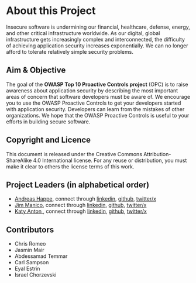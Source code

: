 # About this Project

Insecure software is undermining our financial, healthcare, defense, energy, and other critical infrastructure worldwide. As our digital, global infrastructure gets increasingly complex and interconnected, the difficulty of achieving application security increases exponentially. We can no longer afford to tolerate relatively simple security problems.

## Aim & Objective

The goal of the **OWASP Top 10 Proactive Controls project** (OPC) is to raise awareness about application security by describing the most important areas of concern that software developers must be aware of. We encourage you to use the OWASP Proactive Controls to get your developers started with application security. Developers can learn from the mistakes of other organizations. We hope that the OWASP Proactive Controls is useful to your efforts in building secure software.

## Copyright and Licence

This document is released under the Creative Commons Attribution-ShareAlike 4.0 International license. For any reuse or distribution, you must make it clear to others the license terms of this work.

## Project Leaders (in alphabetical order)

* [Andreas Happe](mailto:andreas.happe@owasp.org), connect through [linkedin](https://www.linkedin.com/in/andreashappe/), [github](https://github.com/andreashappe), [twitter/x](https://twitter.com/andreashappe)
* [Jim Manico](mailto:jim.manico@owasp.org), connect through [linkedin](https://www.linkedin.com/in/jmanico/), [github](https://github.com/jmanico), [twitter/x](https://twitter.com/manicode)
* [Katy Anton ](mailto:katy.anton@owasp.org), connect through [linkedin](https://www.linkedin.com/in/katyanton/), [github](https://github.com/katyanton), [twitter/x](https://twitter.com/katyanton)

## Contributors

* Chris Romeo 
* Jasmin Mair
* Abdessamad Temmar
* Carl Sampson
* Eyal Estrin
* Israel Chorzevski

